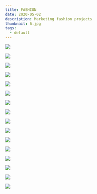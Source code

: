 ```yaml
---
title: FASHION
date: 2020-05-02
description: Marketing fashion projects
thumbnail: 6.jpg
tags:
  - default
---
```

![](_mg_9701-1-перетянутый-.jpg)

![](dscf1670.jpg)

![](5.jpg)

![](8.jpg)

![](9.jpg)

![](16.jpg)

![](dscf0582.jpg)

![](dscf0381-2.jpg)

![](14.jpg)

![](13.jpg)

![](12.jpg)

![](1.jpg)

![](4.jpg)

![](3.jpg)

![](11.jpg)

![](10.jpg)